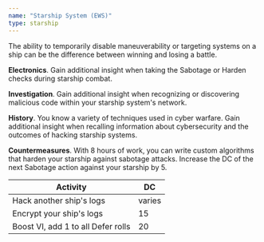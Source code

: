```yaml
---
name: "Starship System (EWS)"
type: starship
---
```


The ability to temporarily disable maneuverability or targeting systems on a ship can be the difference between winning
and losing a battle.

__Electronics__. Gain additional insight when taking the Sabotage or Harden checks during starship combat.

__Investigation__. Gain additional insight when recognizing or discovering malicious code within your starship system's network.

__History__. You know a variety of techniques used in cyber warfare. Gain additional insight when recalling information
about cybersecurity and the outcomes of hacking starship systems. 

__Countermeasures__. With 8 hours of work, you can write custom algorithms that harden your starship against sabotage attacks.
Increase the DC of the next Sabotage action against your starship by 5.

Activity | DC
--- | ---
Hack another ship's logs | varies
Encrypt your ship's logs | 15
Boost VI, add 1 to all Defer rolls | 20
